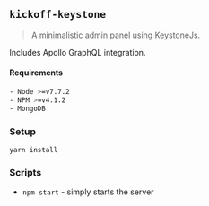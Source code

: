 ## `kickoff-keystone`

> A minimalistic admin panel using KeystoneJs.

Includes Apollo GraphQL integration.

#### Requirements
```bash
- Node >=v7.7.2
- NPM >=v4.1.2
- MongoDB
```

### Setup

```
yarn install
```

### Scripts

- `npm start` - simply starts the server
